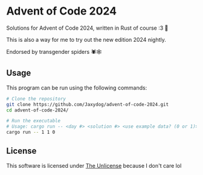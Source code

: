 # Advent of Code 2024

Solutions for Advent of Code 2024, written in Rust of course :3 🦀

This is also a way for me to try out the new edition 2024 nightly.

Endorsed by transgender spiders 🕷️🕸️

## Usage

This program can be run using the following commands:

```sh
# Clone the repository
git clone https://github.com/Jaxydog/advent-of-code-2024.git
cd advent-of-code-2024/

# Run the executable
# Usage: cargo run -- <day #> <solution #> <use example data? (0 or 1)>
cargo run -- 1 1 0
```

## License

This software is licensed under [The Unlicense](./LICENSE) because I don't care lol
